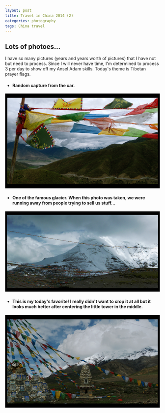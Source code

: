 ```yaml
---
layout: post
title: Travel in China 2014 (2)
categories: photography
tags: China travel
---
```


## Lots of photoes...   
I have so many pictures (years and years worth of pictures) that I have not but need to process. Since I will never have time, I'm determined to process 3 per day to show off my Ansel Adam skills. Today's theme is Tibetan prayer flags.  

<!--more-->
+ #### Random capture from the car.   
<img src="/img/2014-07-29 00.09.30.jpg" alt="prayer_flags" style="width: 700px;"/>

+ #### One of the famous glacier. When this photo was taken, we were running away from people trying to sell us stuff...    
<img src="/img/2014-07-29 03.28.22.jpg" alt="glacier" style="width: 700px;"/>

+ #### This is my today's favorite! I really didn't want to crop it at all but it looks much better after centering the little tower in the middle.   
<img src="/img/2014-07-29 03.49.16.jpg" alt="tower" style="width: 700px;"/>

